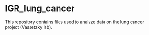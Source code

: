 # IGR_lung_cancer
This repository contains files used to analyze data on the lung cancer project (Vassetzky lab).
